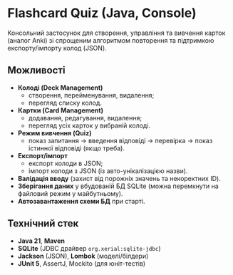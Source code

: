 # Flashcard Quiz (Java, Console)

Консольний застосунок для створення, управління та вивчення карток (аналог Anki) зі
спрощеним алгоритмом повторення та підтримкою експорту/імпорту колод (JSON).

## Можливості
- **Колоді (Deck Management)**
  - створення, перейменування, видалення;
  - перегляд списку колод.
- **Картки (Card Management)**
  - додавання, редагування, видалення;
  - перегляд усіх карток у вибраній колоді.
- **Режим вивчення (Quiz)**
  - показ запитання → введення відповіді → перевірка → показ істинної відповіді (якщо треба).
- **Експорт/імпорт**
  - експорт колоди в JSON;
  - імпорт колоди з JSON (із авто-унікалізацією назви).
- **Валідація вводу** (захист від порожніх значень та некоректних ID).
- **Зберігання даних** у вбудованій БД SQLite (можна перемкнути на файловий режим у майбутньому).
- **Автозавантаження схеми БД** при старті.

## Технічний стек
- **Java 21**, **Maven**
- **SQLite** (JDBC драйвер `org.xerial:sqlite-jdbc`)
- **Jackson** (JSON), **Lombok** (моделі/білдери)
- **JUnit 5**, AssertJ, Mockito (для юніт-тестів)

